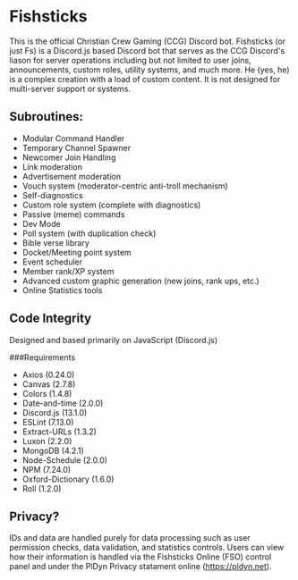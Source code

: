 # Fishsticks
This is the official Christian Crew Gaming (CCG) Discord bot. Fishsticks (or just Fs) is a Discord.js based Discord bot that serves as the CCG Discord's liason for server operations including but not limited to user joins, announcements, custom roles, utility systems, and much more. He (yes, he) is a complex creation with a load of custom content. It is not designed for multi-server support or systems.

## Subroutines:
- Modular Command Handler
- Temporary Channel Spawner
- Newcomer Join Handling
- Link moderation
- Advertisement moderation
- Vouch system (moderator-centric anti-troll mechanism)
- Self-diagnostics
- Custom role system (complete with diagnostics)
- Passive (meme) commands
- Dev Mode
- Poll system (with duplication check)
- Bible verse library
- Docket/Meeting point system
- Event scheduler
- Member rank/XP system
- Advanced custom graphic generation (new joins, rank ups, etc.)
- Online Statistics tools

## Code Integrity
Designed and based primarily on JavaScript (Discord.js)

###Requirements
- Axios (0.24.0)
- Canvas (2.7.8)
- Colors (1.4.8)
- Date-and-time (2.0.0)
- Discord.js (13.1.0)
- ESLint (7.13.0)
- Extract-URLs (1.3.2)
- Luxon (2.2.0)
- MongoDB (4.2.1)
- Node-Schedule (2.0.0)
- NPM (7.24.0)
- Oxford-Dictionary (1.6.0)
- Roll (1.2.0)

## Privacy?
IDs and data are handled purely for data processing such as user permission checks, data validation, and statistics controls. Users can view how their information is handled via the Fishsticks Online (FSO) control panel and under the PlDyn Privacy statament online (https://pldyn.net).